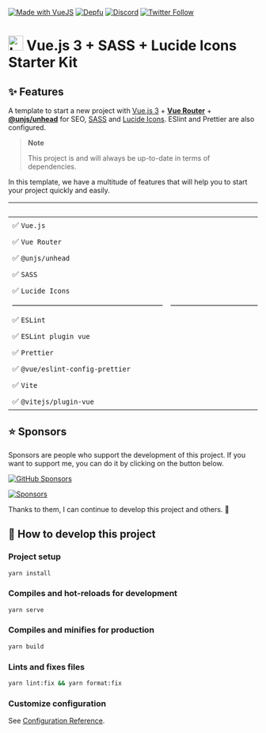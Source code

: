 [![Made with VueJS](https://img.shields.io/badge/-Made%20with%20Vue.js-4fc08d?&logo=vuedotjs&logoColor=white)](https://vuejs.org/)
[![Depfu](https://badges.depfu.com/badges/ac2694151fe2ff604e6e8c683ce9e96b/overview.svg)](https://depfu.com/github/thomasbnt/vuejs3-sass-lucide-starter-kit?project_id=37224)
[![Discord](https://img.shields.io/discord/367753345575944221?color=%237289DA&label=Discord%20server&logo=discord&logoColor=white)](https://thomasbnt.dev/discord)
[![Twitter Follow](https://img.shields.io/badge/Follow%20me%20on-Twitter-1DA1F2?&logo=Twitter)](https://twitter.com/Thomasbnt_)

<h1><img height="30" src=". /favicon.png" alt="Logo of this starter kit"/>&nbsp;Vue.js 3 + SASS + Lucide Icons Starter Kit</h1>

## ✨ Features

A template to start a new project with [Vue.js 3](https://vuejs.org/) + [**Vue Router**](https://router.vuejs.org/) + [**@unjs/unhead**](https://unhead.harlanzw.com) for SEO, [SASS](https://sass-lang.com) and [Lucide Icons](https://lucide.dev/). ESlint and Prettier are also configured.

> **Note**
>
> This project is and will always be up-to-date in terms of dependencies.

In this template, we have a multitude of features that will help you to start your project quickly and easily.

|                                 |                                                                      Links                                                                       |  
|:--------------------------------|-----------------------------:|
| ✅ `Vue.js`                      |                                             [🔧](https://vuejs.org/api/) - [🏠](https://vuejs.org/)                                              |
| ✅ `Vue Router`                  |                                       [🔧](https://router.vuejs.org/api/) - [🏠](https://router.vuejs.org)                                       |
| ✅ `@unjs/unhead`                |                            [🔧](https://unhead.harlanzw.com/guide/composables/use-head) - [🏠](https://unhead.harlanzw.com)                            |
| ✅ `SASS`                        |                                     [🔧](https://sass-lang.com/documentation) - [🏠](https://sass-lang.com)                                      |
| ✅ `Lucide Icons`                |                                     [🔧](https://lucide.dev/docs/lucide-vue-next) - [🏠](https://lucide.dev)                                     |
| ———————————————————             |             ———————————————— |
| ✅ `ESLint`                      |                                [🔧](https://eslint.org/docs/user-guide/gtting-started) - [🏠](https://eslint.org)                                |
| ✅ `ESLint plugin vue`           |                                   [🔧](https://eslint.vuejs.org/user-guide/) - [🏠](https://eslint.vuejs.org/)                                   |
| ✅ `Prettier`                    |                                    [🔧](https://prettier.io/docs/en/index.html) - [🏠](https://prettier.io/)                                     |
| ✅ `@vue/eslint-config-prettier` |          [🔧](https://github.com/vuejs/eslint-config-prettier#readme) - [🏠](https://www.npmjs.com/package/@vue/eslint-config-prettier)          |
| ✅ `Vite`                        |                                           [🔧](https://vitejs.dev/config/) - [🏠](https://vitejs.dev/)                                           |
| ✅ `@vitejs/plugin-vue`          | [🔧](https://github.com/vitejs/vite-plugin-vue/blob/main/packages/plugin-vue/README.md) - [🏠](https://www.npmjs.com/package/@vitejs/plugin-vue) |

## ⭐ Sponsors

Sponsors are people who support the development of this project. If you want to support me, you can do it by clicking on the button below.

[![GitHub Sponsors](https://img.shields.io/badge/Sponsor%20me%20on%20GitHub%20-%23EA54AE.svg?&logo=github-sponsors&logoColor=white)](https://github.com/sponsors/thomasbnt)

[![Sponsors](https://cdn.jsdelivr.net/gh/thomasbnt/sponsors/sponsors.svg)](https://github.com/sponsors/thomasbnt)

Thanks to them, I can continue to develop this project and others. 🤩

## 🚀 How to develop this project

### Project setup

```bash
yarn install
```

### Compiles and hot-reloads for development

```bash
yarn serve
```

### Compiles and minifies for production

```bash
yarn build
```

### Lints and fixes files

```bash
yarn lint:fix && yarn format:fix
```

### Customize configuration

See [Configuration Reference](https://cli.vuejs.org/config/).
